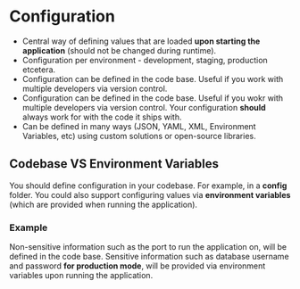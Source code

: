 # Configuration

- Central way of defining values that are loaded **upon starting the application** (should not be changed during runtime).
- Configuration per environment - development, staging, production etcetera.
- Configuration can be defined in the code base. Useful if you work with multiple developers via version control.
- Configuration can be defined in the code base. Useful if you wokr with multiple developers via version control. Your configuration **should** always work for with the code it ships with.
- Can be defined in many ways (JSON, YAML, XML, Environment Variables, etc) using custom solutions or open-source libraries.

## Codebase VS Environment Variables

You should define configuration in your codebase. For example, in a **config** folder.
You could also support configuring values via **environment variables** (which are provided when running the application).

### Example

Non-sensitive information such as the port to run the application on, will be defined in the code base.
Sensitive information such as database username and password **for production mode**, will be provided via environment variables upon running the application.
